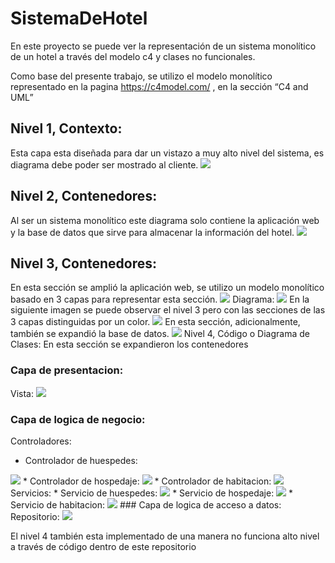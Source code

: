 # SistemaDeHotel

En este proyecto se puede ver la representación de un sistema monolítico de un hotel a través del modelo c4 y clases no funcionales.

Como base del presente trabajo, se utilizo el modelo monolítico representado en la pagina https://c4model.com/ , en la sección “C4 and UML”

## Nivel 1, Contexto: 
Esta capa esta diseñada para dar un vistazo a muy alto nivel del sistema, es diagrama debe poder ser mostrado al cliente. 
<img src="https://github.com/DussanFreire/SistemaDeHotel/blob/main/Modelo%20c4/Nivel%201.jpg" />

## Nivel 2, Contenedores: 
Al ser un sistema monolítico este diagrama solo contiene la aplicación web y la base de datos que sirve para almacenar la información del hotel. <img src="https://github.com/DussanFreire/SistemaDeHotel/blob/main/Modelo%20c4/Nivel-2.jpg" /> 


## Nivel 3, Contenedores: 
En esta sección se amplió la aplicación web, se utilizo un modelo monolítico basado en 3 capas para representar esta sección. 
<img src="https://github.com/DussanFreire/SistemaDeHotel/blob/main/Modelo%20c4/modelo%203%20capas.jpg" /> 
Diagrama:
<img src="https://github.com/DussanFreire/SistemaDeHotel/blob/main/Modelo%20c4/Nivel-3.jpg" /> 
En la siguiente imagen se puede observar el nivel 3 pero con las secciones de las 3 capas distinguidas por un color. <img src="https://github.com/DussanFreire/SistemaDeHotel/blob/main/Modelo%20c4/detalle-Nivel%203.jpg" /> 
En esta sección, adicionalmente, también se expandió la base de datos. 
<img src="https://github.com/DussanFreire/SistemaDeHotel/blob/main/Modelo%20c4/Modelo%20ER.jpg" /> 
Nivel 4, Código o Diagrama de Clases: En esta sección se expandieron los contenedores 
### Capa de presentacion:
Vista:
<img src="https://github.com/DussanFreire/SistemaDeHotel/blob/main/Modelo%20c4/Page-12.jpg" /> 
### Capa de logica de negocio:
Controladores:
* Controlador de huespedes: 
<img src="https://github.com/DussanFreire/SistemaDeHotel/blob/main/Modelo%20c4/Page-4.jpg" /> 
* Controlador de hospedaje: 
<img src="https://github.com/DussanFreire/SistemaDeHotel/blob/main/Modelo%20c4/Page-6.jpg" /> 
* Controlador de habitacion:
<img src="https://github.com/DussanFreire/SistemaDeHotel/blob/main/Modelo%20c4/Page-5.jpg" /> 
Servicios:
* Servicio de huespedes:
<img src="https://github.com/DussanFreire/SistemaDeHotel/blob/main/Modelo%20c4/Modelo%20ER.jpg" /> 
* Servicio de hospedaje:
<img src="https://github.com/DussanFreire/SistemaDeHotel/blob/main/Modelo%20c4/Page-9.jpg" /> 
* Servicio de habitacion:
<img src="https://github.com/DussanFreire/SistemaDeHotel/blob/main/Modelo%20c4/Page-10.jpg" /> 
### Capa de logica de acceso a datos:
Repositorio:
<img src="https://github.com/DussanFreire/SistemaDeHotel/blob/main/Modelo%20c4/page-7.jpg" /> 

El nivel 4 también esta implementado de una manera no funciona alto nivel a través de código dentro de este repositorio 
